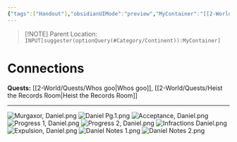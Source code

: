 ```yaml
---
{"tags":["Handout"],"obsidianUIMode":"preview","MyContainer":"[[2-World/Hubs/Neverwood Academy.md|Neverwood Academy]]","image":"Murgaxor, Daniel.png","dg-publish":true,"Connected_Quests":["[[2-World/Quests/Whos goo.md|Whos goo]]","[[2-World/Quests/Heist the Records Room.md|Heist the Records Room]]"],"permalink":"/2-player-handouts/murgaxor-student-records/daniel-murgaxor-student-records/","dgPassFrontmatter":true,"updated":"2025-10-02T15:28:52.000+01:00"}
---
```




> [!NOTE] Parent Location: `INPUT[suggester(optionQuery(#Category/Continent)):MyContainer]`

# Connections

**Quests:** [[2-World/Quests/Whos goo\|Whos goo]], [[2-World/Quests/Heist the Records Room\|Heist the Records Room]]

---
![Murgaxor, Daniel.png](/img/user/z_Assets/Murgaxor%20Lore/Murgaxor%20Student%20Records/Murgaxor,%20Daniel.png)
![Daniel Pg.1.png](/img/user/z_Assets/Murgaxor%20Lore/Murgaxor%20Student%20Records/Daniel%20Pg.1.png)
![Acceptance, Daniel.png](/img/user/z_Assets/Murgaxor%20Lore/Murgaxor%20Student%20Records/Acceptance,%20Daniel.png)
![Progress 1, Daniel.png](/img/user/z_Assets/Murgaxor%20Lore/Murgaxor%20Student%20Records/Progress%201,%20Daniel.png)
![Progress 2, Daniel.png](/img/user/z_Assets/Murgaxor%20Lore/Murgaxor%20Student%20Records/Progress%202,%20Daniel.png)
![Infractions Daniel.png](/img/user/z_Assets/Murgaxor%20Lore/Murgaxor%20Student%20Records/Infractions%20Daniel.png)
![Expulsion, Daniel.png](/img/user/z_Assets/Murgaxor%20Lore/Murgaxor%20Student%20Records/Expulsion,%20Daniel.png)
![Daniel Notes 1.png](/img/user/z_Assets/Murgaxor%20Lore/Murgaxor%20Student%20Records/Daniel%20Notes%201.png)
![Daniel Notes 2.png](/img/user/z_Assets/Murgaxor%20Lore/Murgaxor%20Student%20Records/Daniel%20Notes%202.png)
